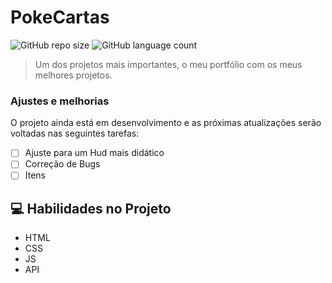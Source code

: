 # PokeCartas

![GitHub repo size](https://img.shields.io/github/repo-size/DyegoAnjos/Portfolio?style=for-the-badge)
![GitHub language count](https://img.shields.io/github/languages/count/DyegoAnjos/Portfolio?style=for-the-badge)


> Um dos projetos mais importantes, o meu portfólio com os meus melhores projetos.

### Ajustes e melhorias

O projeto ainda está em desenvolvimento e as próximas atualizações serão voltadas nas seguintes tarefas:

- [ ] Ajuste para um Hud mais didático
- [ ] Correção de Bugs
- [ ] Itens

## 💻 Habilidades no Projeto

- HTML
- CSS
- JS
- API
